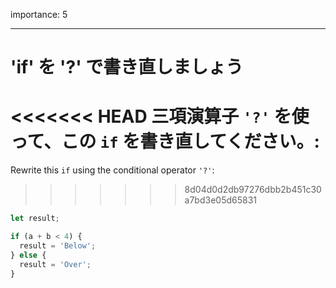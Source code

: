 importance: 5

---

# 'if' を '?' で書き直しましょう

<<<<<<< HEAD
三項演算子 `'?'` を使って、この `if` を書き直してください。:
=======
Rewrite this `if` using the conditional operator `'?'`:
>>>>>>> 8d04d0d2db97276dbb2b451c30a7bd3e05d65831

```js
let result;

if (a + b < 4) {
  result = 'Below';
} else {
  result = 'Over';
}
```
